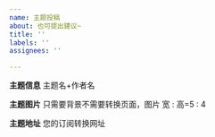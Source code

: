 ```yaml
---
name: 主题投稿
about: 也可提出建议~
title: ''
labels: ''
assignees: ''

---
```


**主题信息**
主题名+作者名

**主题图片**
只需要背景不需要转换页面，图片 宽 : 高=5 : 4

**主题地址**
您的订阅转换网址

